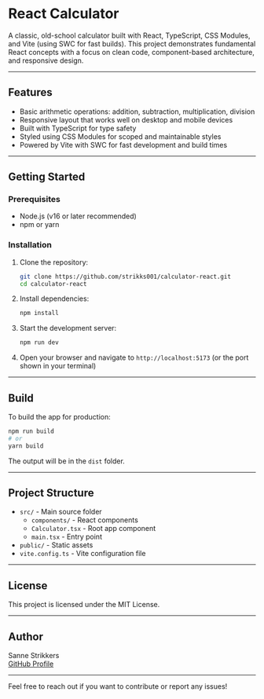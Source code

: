 # React Calculator

A classic, old-school calculator built with React, TypeScript, CSS Modules, and Vite (using SWC for fast builds). This project demonstrates fundamental React concepts with a focus on clean code, component-based architecture, and responsive design.

---

## Features

- Basic arithmetic operations: addition, subtraction, multiplication, division
- Responsive layout that works well on desktop and mobile devices
- Built with TypeScript for type safety
- Styled using CSS Modules for scoped and maintainable styles
- Powered by Vite with SWC for fast development and build times

---

## Getting Started

### Prerequisites

- Node.js (v16 or later recommended)
- npm or yarn

### Installation

1. Clone the repository:

   ```bash
   git clone https://github.com/strikks001/calculator-react.git
   cd calculator-react
   ```

2. Install dependencies:

   ```bash
   npm install
   ```

3. Start the development server:

   ```bash
   npm run dev
   ```

4. Open your browser and navigate to `http://localhost:5173` (or the port shown in your terminal)

---

## Build

To build the app for production:

```bash
npm run build
# or
yarn build
```

The output will be in the `dist` folder.

---

## Project Structure

- `src/` - Main source folder
  - `components/` - React components
  - `Calculator.tsx` - Root app component
  - `main.tsx` - Entry point
- `public/` - Static assets
- `vite.config.ts` - Vite configuration file

---

## License

This project is licensed under the MIT License.

---

## Author

Sanne Strikkers  
[GitHub Profile](https://github.com/strikks001)

---

Feel free to reach out if you want to contribute or report any issues!
